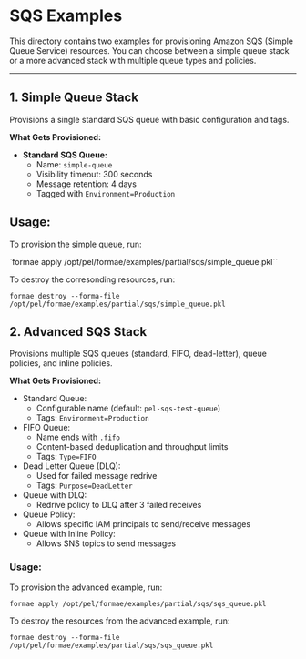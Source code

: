 # SQS Examples

This directory contains two examples for provisioning Amazon SQS (Simple Queue Service) resources. You can choose between a simple queue stack or a more advanced stack with multiple queue types and policies.

---

## 1. Simple Queue Stack

Provisions a single standard SQS queue with basic configuration and tags.

**What Gets Provisioned:**
- **Standard SQS Queue:**
  - Name: `simple-queue`
  - Visibility timeout: 300 seconds
  - Message retention: 4 days
  - Tagged with `Environment=Production`

## Usage:

To provision the simple queue, run:

`formae apply /opt/pel/formae/examples/partial/sqs/simple_queue.pkl``

To destroy the corresonding resources, run:

`formae destroy --forma-file /opt/pel/formae/examples/partial/sqs/simple_queue.pkl`

## 2. Advanced SQS Stack
Provisions multiple SQS queues (standard, FIFO, dead-letter), queue policies, and inline policies.

**What Gets Provisioned:**

- Standard Queue:
  - Configurable name (default: `pel-sqs-test-queue`)
  - Tags: `Environment=Production`
- FIFO Queue:
  - Name ends with `.fifo`
  - Content-based deduplication and throughput limits
  - Tags: `Type=FIFO`
- Dead Letter Queue (DLQ):
  - Used for failed message redrive
  - Tags: `Purpose=DeadLetter`
- Queue with DLQ:
  - Redrive policy to DLQ after 3 failed receives
- Queue Policy:
  - Allows specific IAM principals to send/receive messages
- Queue with Inline Policy:
  - Allows SNS topics to send messages

### Usage:

To provision the advanced example, run:

`formae apply /opt/pel/formae/examples/partial/sqs/sqs_queue.pkl`

To destroy the resources from the advanced example, run:

`formae destroy --forma-file /opt/pel/formae/examples/partial/sqs/sqs_queue.pkl`
